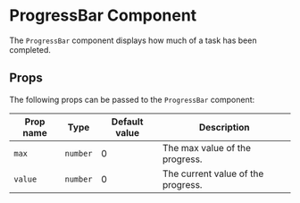 # ProgressBar Component

The `ProgressBar` component displays how much of a task has been completed.

## Props

The following props can be passed to the `ProgressBar` component:

| Prop name | Type     | Default value | Description                        |
| --------- | -------- | ------------- | ---------------------------------- |
| `max`     | `number` | 0             | The max value of the progress.     |
| `value`   | `number` | 0             | The current value of the progress. |
